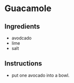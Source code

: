# Guacamole
## Ingredients
* avodcado
* lime
* salt
## Instructions
 * put one avocado into a bowl.
